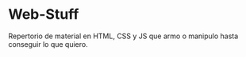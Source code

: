 # Web-Stuff
Repertorio de material en HTML, CSS y JS que armo o manipulo hasta conseguir lo que quiero.

